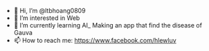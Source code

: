 - 👋 Hi, I’m @ltbhoang0809
- 👀 I’m interested in Web
- 🌱 I’m currently learning AI_ Making an app that find the disease of Gauva
- 📫 How to reach me: https://www.facebook.com/hlewluv


<!---
ltbhoang0809/ltbhoang0809 is a ✨ special ✨ repository because its `README.md` (this file) appears on your GitHub profile.
You can click the Preview link to take a look at your changes.
--->
